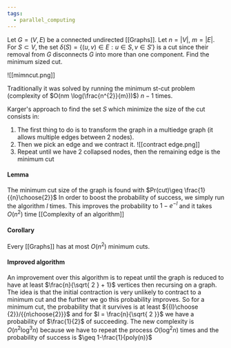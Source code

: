 ```yaml
---
tags:
  - parallel_computing
---
```

Let $G = (V,E)$ be a connected undirected [[Graphs]]. Let $n = |V|$, $m = |E|$. For $S \subset V$, the set $\delta(S) = \{ (u,v) \in E : u \in S, v \in S' \}$ is a cut since their removal from $G$ disconnects $G$ into more than one component. Find the minimum sized cut.

![[mimncut.png]]

Traditionally it was solved by running the minimum st-cut problem (complexity of $O(nm \log(\frac{n^{2}}{m}))$) $n-1$ times. 

Karger's approach to find the set $S$ which minimize the size of the cut consists in:
1) The first thing to do is to transform the graph in a multiedge graph (it allows multiple edges between 2 nodes).
2) Then we pick an edge and we contract it.
![[contract edge.png]]
3) Repeat until we have 2 collapsed nodes, then the remaining edge is the minimum cut
#### Lemma

The minimum cut size of the graph is found with $Pr(cut)\geq \frac{1}{{n}\choose{2}}$
In order to boost the probability of success, we simply run the algorithm $l$ times. This improves the probability to $1 - e^{-l}$  and it takes $O(n^{2})$ time [[Complexity of an algorithm]]
#### Corollary

Every [[Graphs]] has at most $O(n^{2})$ minimum cuts.
#### Improved algorithm

An improvement over this algorithm is to repeat until the graph is reduced to have at least $\frac{n}{\sqrt{ 2 } + 1}$ vertices then recursing on a graph. The idea is that the initial contraction is very unlikely to contract to a minimum cut and the further we go this probability improves. So for a minimum cut, the probability that it survives is at least ${{l}\choose {2}}/{{n\choose{2}}}$ and for $l = \frac{n}{\sqrt{ 2 }}$ we have a probability of $\frac{1}{2}$ of succeeding. The new complexity is $O(n^{2}\log^{3}n)$ because we have to repeat the process $O(\log^{2}n)$ times and the probability of success is $\geq 1-\frac{1}{poly(n)}$